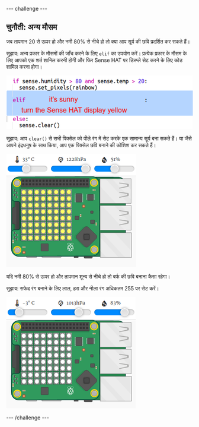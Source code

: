 \--- challenge \---

## चुनौती: अन्य मौसम

जब तापमान 20 से ऊपर हो और नमी 80% से नीचे हो तो क्या आप सूर्य की छवि प्रदर्शित कर सकते हैं।

सुझाव: अन्य प्रकार के मौसमों की जाँच करने के लिए `elif` का उपयोग करें। प्रत्येक प्रकार के मौसम के लिए आपको एक शर्त शामिल करनी होगी और फिर Sense HAT पर डिस्प्ले सेट करने के लिए कोड शामिल करना होगा।

![स्क्रीनशॉट](images/rainbow-elif.png)

सुझाव: आप `clear()` से सभी पिक्सेल को पीले रंग में सेट करके एक सामान्य सूर्य बना सकते हैं। या जैसे आपने इंद्रधनुष के साथ किया, आप एक पिक्सेल छवि बनाने की कोशिश कर सकते हैं।

![स्क्रीनशॉट](images/rainbow-sun.png)

यदि नमी 80% से ऊपर हो और तापमान शून्य से नीचे हो तो बर्फ की छवि बनाना कैसा रहेगा।

सुझाव: सफेद रंग बनाने के लिए लाल, हरा और नीला रंग अधिकतम 255 पर सेट करें।

![स्क्रीनशॉट](images/rainbow-snow.png)

\--- /challenge \---